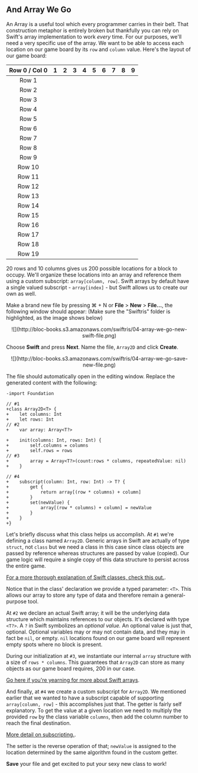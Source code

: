## And Array We Go

An Array is a useful tool which every programmer carries in their belt. That construction metaphor is entirely broken but thankfully you can rely on Swift's array implementation to work *every* time. For our purposes, we'll need a very specific use of the array. We want to be able to access each location on our game board by its `row` and `column` value. Here's the layout of our game board:

| Row 0 / Col 0 | 1 | 2 | 3 | 4 | 5 | 6 | 7 | 8 | 9 |
| :-: | :-: | :-: | :-: | :-: | :-: | :-: | :-: | :-: | :-: |
| Row 1 |
| Row 2 |
| Row 3 |
| Row 4 |
| Row 5 |
| Row 6 |
| Row 7 |
| Row 8 |
| Row 9 |
| Row 10 |
| Row 11 |
| Row 12 |
| Row 13 |
| Row 14 |
| Row 15 |
| Row 16 |
| Row 17 |
| Row 18 |
| Row 19 |

20 rows and 10 columns gives us 200 possible locations for a block to occupy. We'll organize these locations into an array and reference them using a custom subscript: `array[column, row]`. Swift arrays by default have a single valued subscript - `array[index]` - but Swift allows us to create our own as well.

Make a brand new file by pressing <key>⌘ + N</key> or **File** > **New** > **File…**, the following window should appear: (Make sure the "Swiftris" folder is highlighted, as the image shows below)

<center>![](http://bloc-books.s3.amazonaws.com/swiftris/04-array-we-go-new-swift-file.png)</center>

Choose **Swift** and press **Next**. Name the file, `Array2D` and click **Create**.

<center>![](http://bloc-books.s3.amazonaws.com/swiftris/04-array-we-go-save-new-file.png)</center>

The file should automatically open in the editing window. Replace the generated content with the following:

```objc(Array2D.swift)
-import Foundation

// #1
+class Array2D<T> {
+    let columns: Int
+    let rows: Int
// #2
+    var array: Array<T?>

+    init(columns: Int, rows: Int) {
+        self.columns = columns
+        self.rows = rows
// #3
+        array = Array<T?>(count:rows * columns, repeatedValue: nil)
+    }

// #4
+    subscript(column: Int, row: Int) -> T? {
+        get {
+            return array[(row * columns) + column]
+        }
+        set(newValue) {
+            array[(row * columns) + column] = newValue
+        }
+    }
+}
```

Let's briefly discuss what this class helps us accomplish. At `#1` we're defining a class named `Array2D`. Generic arrays in Swift are actually of type `struct`, not `class` but we need a class in this case since class objects are passed by reference whereas structures are passed by value (copied). Our game logic will require a single copy of this data structure to persist across the entire game.

[For a more thorough explanation of Swift classes, check this out.](https://developer.apple.com/library/prerelease/ios/documentation/swift/conceptual/swift_programming_language/ClassesAndStructures.html).

Notice that in the class' declaration we provide a typed parameter: `<T>`. This allows our array to store any type of data and therefore remain a general-purpose tool.

At `#2` we declare an actual Swift array; it will be the underlying data structure which maintains references to our objects. It's declared with type `<T?>`. A `?` in Swift symbolizes an *optional value.* An optional value is just that, optional. Optional variables may or may not contain data, and they may in fact be `nil`, or empty. `nil` locations found on our game board will represent empty spots where no block is present.

During our initialization at `#3`, we instantiate our internal `array` structure with a size of `rows * columns`. This guarantees that `Array2D` can store as many objects as our game board requires, 200 in our case.

[Go here if you're yearning for more about Swift arrays](https://developer.apple.com/library/prerelease/ios/documentation/General/Reference/SwiftStandardLibraryReference/Array.html).

And finally, at `#4` we create a custom subscript for `Array2D`. We mentioned earlier that we wanted to have a subscript capable of supporting `array[column, row]` - this accomplishes just that. The getter is fairly self explanatory. To get the value at a given location we need to multiply the provided `row` by the class variable `columns`, then add the column number to reach the final destination.

[More detail on subscripting.](https://developer.apple.com/library/prerelease/ios/documentation/swift/conceptual/swift_programming_language/Subscripts.html).

The setter is the reverse operation of that; `newValue` is assigned to the location determined by the same algorithm found in the custom getter.

**Save** your file and get excited to put your sexy new class to work!
